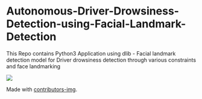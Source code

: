 # Autonomous-Driver-Drowsiness-Detection-using-Facial-Landmark-Detection
This Repo contains Python3 Application using dlib - Facial landmark detection model for Driver drowsiness detection through various constraints and face landmarking 


<a href="https://github.com/pm-patil/Autonomous-Driver-Drowsiness-Detection-using-Facial-Landmark-Detection/graphs/contributors">
  <img src="https://contributors-img.web.app/image?repo=pm-patil/Autonomous-Driver-Drowsiness-Detection-using-Facial-Landmark-Detection" />
</a>

Made with [contributors-img](https://contributors-img.web.app).
